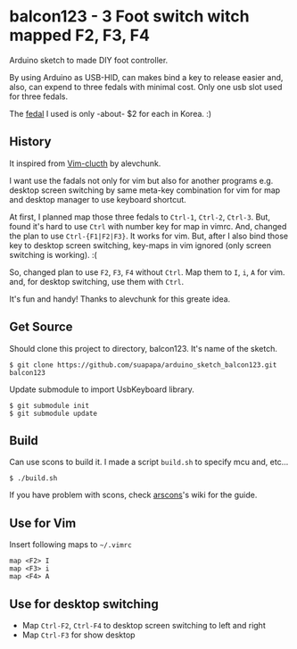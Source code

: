 # balcon123 - 3 Foot switch witch mapped F2, F3, F4

Arduino sketch to made DIY foot controller.

By using Arduino as USB-HID, can makes bind a key to release easier and,
also, can expend to three fedals with minimal cost.
Only one usb slot used for three fedals.

The [fedal](http://ibuy.kr/iAiAUWa) I used is only -about- $2 for each in Korea. :)

## History

It inspired from [Vim-clucth](https://github.com/alevchuk/vim-clutch) by alevchunk.

I want use the fadals not only for vim but also for another programs e.g.
desktop screen switching by same meta-key combination for vim for map
and desktop manager to use keyboard shortcut.

At first, I planned map those three fedals to `Ctrl-1`, `Ctrl-2`, `Ctrl-3`.
But, found it's hard to use `Ctrl` with number key for map in vimrc.
And, changed the plan to use `Ctrl-{F1|F2|F3}`. It works for vim.
But, after I also bind those key to desktop screen switching, key-maps in vim
ignored (only screen switching is working). :(

So, changed plan to use `F2`, `F3`, `F4` without `Ctrl`.
Map them to `I`, `i`, `A` for vim. and,
for desktop switching, use them with `Ctrl`.

It's fun and handy! Thanks to alevchunk for this greate idea.

## Get Source

Should clone this project to directory, balcon123. It's name of the sketch.

    $ git clone https://github.com/suapapa/arduino_sketch_balcon123.git balcon123

Update submodule to import UsbKeyboard library.

    $ git submodule init
    $ git submodule update


## Build

Can use scons to build it.
I made a script `build.sh` to specify mcu and, etc...

    $ ./build.sh

If you have problem with scons,
check [arscons](https://github.com/suapapa/arscons.git)'s wiki
for the guide.


## Use for Vim

Insert following maps to `~/.vimrc`

    map <F2> I
    map <F3> i
    map <F4> A

## Use for desktop switching

- Map `Ctrl-F2`, `Ctrl-F4` to desktop screen switching to left and right
- Map `Ctrl-F3` for show desktop
